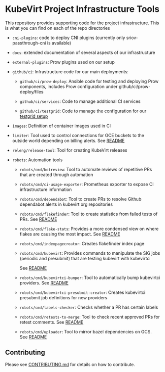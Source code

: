 # KubeVirt Project Infrastructure Tools

This repository provides supporting code for the project infrastructure. This is
what you can find on each of the repo directories

* `cni-plugins`: code to deploy CNI plugins (currently only sriov-passthrough-cni
is available)

* `docs`: extended documentation of several aspects of our infrastructure

* `external-plugins`: Prow plugins used on our setup

* `github/ci`: Infrastructure code for our main deployments:

  * `github/ci/prow-deploy`: Ansible code for testing and deploying Prow components,
  includes Prow configuration under github/ci/prow-deploy/files

  * `github/ci/services`: Code to manage additional CI services

  * `github/ci/testgrid`: Code to manage the configuration for our
  [testgrid setup](https://testgrid.k8s.io/kubevirt)

* `images`: Definition of container images used in CI

* `limiter`: Tool used to control connections for GCE buckets to the outside world
depending on billing alerts. See [README](limiter/README.md)

* `releng/release-tool`: Tool for creating KubeVirt releases

* `robots`: Automation tools

  * `robots/cmd/botreview`: Tool to automate reviews of repetitive PRs that are created through automation

  * `robots/cmd/ci-usage-exporter`: Prometheus exporter to expose CI infrastructure
  information

  * `robots/cmd/dependabot`: Tool to create PRs to resolve Github dependabot alerts in kubevirt org repositories

  * `robots/cmd/flakefinder`: Tool to create statistics from failed tests of PRs.
  See [README](robots/cmd/flakefinder/README.md)

  * `robots/cmd/flake-stats`: Provides a more condensed view on where flakes are causing the most impact. See [README](robots/cmd/flake-stats/README.md)

  * `robots/cmd/indexpagecreator`: Creates flakefinder index page

  * `robots/cmd/kubevirt`: Provides commands to manipulate the SIG jobs (periodic and presubmit) that are testing kubevirt with kubevirtci

    See [README](robots/cmd/kubevirt/README.md)

  * `robots/cmd/kubevirtci-bumper`: Tool to automatically bump kubevirtci providers.
  See [README](robots/cmd/kubevirtci-bumper/README.md)

  * `robots/cmd/kubevirtci-presubmit-creator`: Creates kubevirtci presubmit job
  definitions for new providers

  * `robots/cmd/labels-checker`: Checks whether a PR has certain labels

  * `robots/cmd/retests-to-merge`: Tool to check recent approved PRs for retest comments. See
  [README](robots/cmd/retests-to-merge/README.md)

  * `robots/cmd/uploader`: Tool to mirror bazel dependencies on GCS. See
  [README](robots/cmd/uploader/README.md)

## Contributing

Please see [CONTRIBUTING.md](CONTRIBUTING.md) for details on how to contribute.
